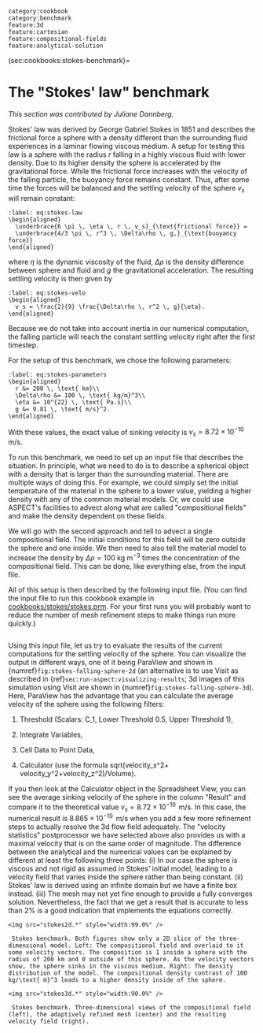 ```{tags}
category:cookbook
category:benchmark
feature:3d
feature:cartesian
feature:compositional-fields
feature:analytical-solution
```

(sec:cookbooks:stokes-benchmark)=
# The "Stokes' law" benchmark

*This section was contributed by Juliane Dannberg.*

Stokes' law was derived by George Gabriel Stokes in 1851 and describes
the frictional force a sphere with a density different than the surrounding
fluid experiences in a laminar flowing viscous medium. A setup for testing
this law is a sphere with the radius $r$ falling in a highly viscous fluid
with lower density. Due to its higher density the sphere is accelerated by the
gravitational force. While the frictional force increases with the velocity of
the falling particle, the buoyancy force remains constant. Thus, after some
time the forces will be balanced and the settling velocity of the sphere $v_s$
will remain constant:
```{math}
:label: eq:stokes-law
\begin{aligned}
  \underbrace{6 \pi \, \eta \, r \, v_s}_{\text{frictional force}} =
  \underbrace{4/3 \pi \, r^3 \, \Delta\rho \, g,}_{\text{buoyancy force}}
\end{aligned}
```
where $\eta$ is the dynamic viscosity of the fluid, $\Delta\rho$ is the
density difference between sphere and fluid and $g$ the gravitational
acceleration. The resulting settling velocity is then given by
```{math}
:label: eq:stokes-velo
\begin{aligned}
  v_s = \frac{2}{9} \frac{\Delta\rho \, r^2 \, g}{\eta}.
\end{aligned}
```
Because we do not take into account inertia in our numerical computation, the
falling particle will reach the constant settling velocity right after the
first timestep.

For the setup of this benchmark, we chose the following parameters:
```{math}
:label: eq:stokes-parameters
\begin{aligned}
  r &= 200 \, \text{ km}\\
  \Delta\rho &= 100 \, \text{ kg/m}^3\\
  \eta &= 10^{22} \, \text{ Pa.s}\\
  g &= 9.81 \, \text{ m/s}^2.
\end{aligned}
```
With these values, the exact value of sinking velocity is $v_s =
8.72\times 10^{-10} \, \text{ m/s}$.

To run this benchmark, we need to set up an input file that describes the
situation. In principle, what we need to do is to describe a spherical object
with a density that is larger than the surrounding material. There are
multiple ways of doing this. For example, we could simply set the initial
temperature of the material in the sphere to a lower value, yielding a higher
density with any of the common material models. Or, we could use ASPECT's
facilities to advect along what are called "compositional fields"
and make the density dependent on these fields.

We will go with the second approach and tell to advect a single compositional
field. The initial conditions for this field will be zero outside the sphere
and one inside. We then need to also tell the material model to increase the
density by $\Delta\rho=100 \text{ kg m}^{-3}$ times the concentration of the
compositional field. This can be done, like everything else, from the input
file.

All of this setup is then described by the following input file. (You can find
the input file to run this cookbook example in
[cookbooks/stokes/stokes.prm](https://www.github.com/geodynamics/aspect/blob/main/cookbooks/stokes/stokes.prm).
For your first runs you will probably want to
reduce the number of mesh refinement steps to make things run more quickly.)

```{literalinclude} stokeslaw.prm
```

Using this input file, let us try to evaluate the results of the current
computations for the settling velocity of the sphere. You can visualize the
output in different ways, one of it being ParaView and shown in
{numref}`fig:stokes-falling-sphere-2d` (an alternative is to use Visit as described in
{ref}`sec:run-aspect:visualizing-results`; 3d images of this simulation using Visit are
shown in {numref}`fig:stokes-falling-sphere-3d`). Here, ParaView has the advantage that you can
calculate the average velocity of the sphere using the following filters:

1.  Threshold (Scalars: C_1, Lower Threshold 0.5, Upper Threshold 1),

2.  Integrate Variables,

3.  Cell Data to Point Data,

4.  Calculator (use the formula sqrt(velocity_x^2+
    velocity_y^2+velocity_z^2)/Volume).

If you then look at the Calculator object in the Spreadsheet View, you can see
the average sinking velocity of the sphere in the column "Result"
and compare it to the theoretical value
$v_s = 8.72\times 10^{-10} \, \text{ m/s}$. In this case, the numerical result is
$8.865\times 10^{-10} \,
\text{ m/s}$ when you add a few more refinement steps to actually resolve
the 3d flow field adequately. The "velocity statistics"
postprocessor we have selected above also provides us with a maximal velocity
that is on the same order of magnitude. The difference between the analytical
and the numerical values can be explained by different at least the following
three points: (i) In our case the sphere is viscous and not rigid as assumed
in Stokes' initial model, leading to a velocity field that varies inside
the sphere rather than being constant. (ii) Stokes' law is derived using
an infinite domain but we have a finite box instead. (iii) The mesh may not
yet fine enough to provide a fully converges solution. Nevertheless, the fact
that we get a result that is accurate to less than 2% is a good indication
that implements the equations correctly.


```{figure-md} fig:stokes-falling-sphere-2d
<img src="stokes2d.*" style="width:99.0%" />

 Stokes benchmark. Both figures show only a 2D slice of the three-dimensional model. Left: The compositional field and overlaid to it some velocity vectors. The composition is 1 inside a sphere with the radius of 200 km and 0 outside of this sphere. As the velocity vectors show, the sphere sinks in the viscous medium. Right: The density distribution of the model. The compositional density contrast of 100 kg/\text{ m}^3 leads to a higher density inside of the sphere.
```

```{figure-md} fig:stokes-falling-sphere-3d
<img src="stokes3d.*" style="width:90.0%" />

 Stokes benchmark. Three-dimensional views of the compositional field (left), the adaptively refined mesh (center) and the resulting velocity field (right).
```
